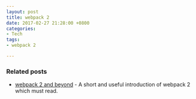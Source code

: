 ```yaml
---
layout: post
title: webpack 2
date: 2017-02-27 21:28:00 +0800
categories:
- Tech
tags:
- webpack 2

---
```



### Related posts

- [webpack 2 and beyond](https://medium.com/webpack/webpack-2-and-beyond-40520af9067f#.z46x4n19m) - A short and useful introduction of webpack 2 which must read.
